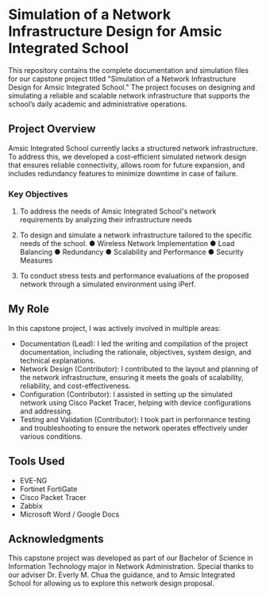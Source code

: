 # Simulation of a Network Infrastructure Design for Amsic Integrated School

This repository contains the complete documentation and simulation files for our capstone project titled "Simulation of a Network Infrastructure Design for Amsic Integrated School." The project focuses on designing and simulating a reliable and scalable network infrastructure that supports the school’s daily academic and administrative operations.

## Project Overview

Amsic Integrated School currently lacks a structured network infrastructure. To address this, we developed a cost-efficient simulated network design that ensures reliable connectivity, allows room for future expansion, and includes redundancy features to minimize downtime in case of failure.

### Key Objectives

1. To address the needs of Amsic Integrated School's network requirements by
analyzing their infrastructure needs

2. To design and simulate a network infrastructure tailored to the specific needs
of the school.
	● Wireless Network Implementation
	● Load Balancing
	● Redundancy
	● Scalability and Performance
	● Security Measures

3. To conduct stress tests and performance evaluations of the proposed network
through a simulated environment using iPerf.

## My Role

In this capstone project, I was actively involved in multiple areas:

- Documentation (Lead): I led the writing and compilation of the project documentation, including the rationale, objectives, system design, and technical explanations.  
- Network Design (Contributor): I contributed to the layout and planning of the network infrastructure, ensuring it meets the goals of scalability, reliability, and cost-effectiveness.  
- Configuration (Contributor): I assisted in setting up the simulated network using Cisco Packet Tracer, helping with device configurations and addressing.  
- Testing and Validation (Contributor): I took part in performance testing and troubleshooting to ensure the network operates effectively under various conditions.  

## Tools Used

- EVE-NG
- Fortinet FortiGate
- Cisco Packet Tracer  
- Zabbix
- Microsoft Word / Google Docs  


## Acknowledgments

This capstone project was developed as part of our Bachelor of Science in Information Technology major in Network Administration. Special thanks to our adviser Dr. Everly M. Chua the guidance, and to Amsic Integrated School for allowing us to explore this network design proposal.
